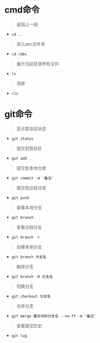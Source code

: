 # cmd命令 

> 返回上一级
* `cd ..`
> 进入abc文件夹
 * `cd /abc`
> 展示当前目录所有文件
 * `ls`
> 清屏
 * `cls`


# git命令
> 显示暂存区状态
* `git status` 
> 提交到暂存区
* `git add .`
> 提交到本地仓库
* `git commit -m '备注'`
> 提交到远程仓库
* `git push`
> 查看本地分支
* `git branch`
> 查看远程分支
* `git branch -r`
> 创建本地分支
* `git branch 分支名`
> 删除分支
* `git branch -D 分支名`
> 切换分支
* `git checkout 分支名`
> 合并分支
* `git merge 要合并的分支名 --no-ff -m '备注'`
> 查看提交历史
* `git log`